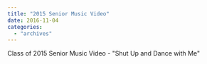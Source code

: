 ```yaml
---
title: "2015 Senior Music Video"
date: 2016-11-04
categories: 
  - "archives"
---
```


Class of 2015 Senior Music Video - "Shut Up and Dance with Me"
